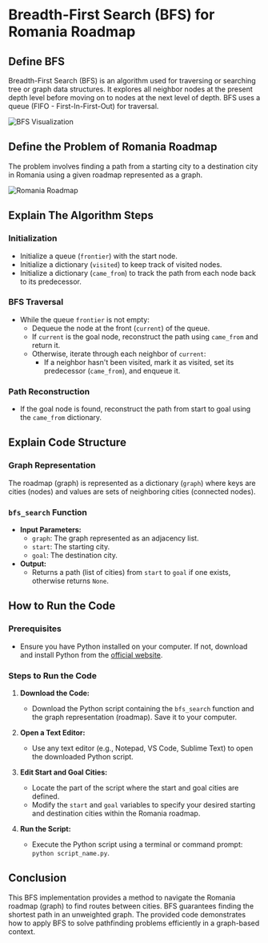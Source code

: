 # Breadth-First Search (BFS) for Romania Roadmap

## Define BFS

Breadth-First Search (BFS) is an algorithm used for traversing or searching tree or graph data structures. It explores all neighbor nodes at the present depth level before moving on to nodes at the next level of depth. BFS uses a queue (FIFO - First-In-First-Out) for traversal.

![BFS Visualization](Bfs.png)

## Define the Problem of Romania Roadmap

The problem involves finding a path from a starting city to a destination city in Romania using a given roadmap represented as a graph.

![Romania Roadmap](Roadmap.png)

## Explain The Algorithm Steps

### Initialization

- Initialize a queue (`frontier`) with the start node.
- Initialize a dictionary (`visited`) to keep track of visited nodes.
- Initialize a dictionary (`came_from`) to track the path from each node back to its predecessor.

### BFS Traversal

- While the queue `frontier` is not empty:
  - Dequeue the node at the front (`current`) of the queue.
  - If `current` is the goal node, reconstruct the path using `came_from` and return it.
  - Otherwise, iterate through each neighbor of `current`:
    - If a neighbor hasn't been visited, mark it as visited, set its predecessor (`came_from`), and enqueue it.

### Path Reconstruction

- If the goal node is found, reconstruct the path from start to goal using the `came_from` dictionary.

## Explain Code Structure

### Graph Representation

The roadmap (graph) is represented as a dictionary (`graph`) where keys are cities (nodes) and values are sets of neighboring cities (connected nodes).

### `bfs_search` Function

- **Input Parameters:**
  - `graph`: The graph represented as an adjacency list.
  - `start`: The starting city.
  - `goal`: The destination city.
- **Output:**
  - Returns a path (list of cities) from `start` to `goal` if one exists, otherwise returns `None`.

## How to Run the Code

### Prerequisites

- Ensure you have Python installed on your computer. If not, download and install Python from the [official website](https://www.python.org/).

### Steps to Run the Code

1. **Download the Code:**
   - Download the Python script containing the `bfs_search` function and the graph representation (roadmap). Save it to your computer.

2. **Open a Text Editor:**
   - Use any text editor (e.g., Notepad, VS Code, Sublime Text) to open the downloaded Python script.

3. **Edit Start and Goal Cities:**
   - Locate the part of the script where the start and goal cities are defined.
   - Modify the `start` and `goal` variables to specify your desired starting and destination cities within the Romania roadmap.

4. **Run the Script:**
   - Execute the Python script using a terminal or command prompt: `python script_name.py`.

## Conclusion

This BFS implementation provides a method to navigate the Romania roadmap (graph) to find routes between cities. BFS guarantees finding the shortest path in an unweighted graph. The provided code demonstrates how to apply BFS to solve pathfinding problems efficiently in a graph-based context.

